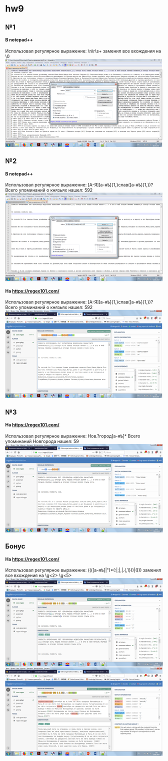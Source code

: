 # hw9
## №1
#### В notepad++
Использовал регулярное выражение: \n\r\s+ заменил все вхождения на \0
![](https://github.com/anatolydontsov/hw9/blob/master/10.png)
## №2
#### В notepad++ 
Использовал регулярное выражение: [А-Я][а-яѣ]{1,}слав([а-яѣ]{1,})? Всего упоминаний о князьях нашел: 592
![](https://github.com/anatolydontsov/hw9/blob/master/11.1.png)
#### На https://regex101.com/
Использовал регулярное выражение: [А-Я][а-яѣ]{1,}слав([а-яѣ]{1,})? Всего упоминаний о князьях нашел: 592
![](https://github.com/anatolydontsov/hw9/blob/master/11.png)
## №3
#### На https://regex101.com/
Использовал регулярное выражение: Нов.?город[а-яѣ]* Всего упоминаний Новгорода нашел: 59
![](https://github.com/anatolydontsov/hw9/blob/master/12.png)
## Бонус
#### На https://regex101.com/
Использовал регулярное выражение: ((([а-яѣ]|")*(:|;|,|\.{,1}))|(\[)) заменил все вхождения на \g<2> \g<5>
![](https://github.com/anatolydontsov/hw9/blob/master/15.png)
![](https://github.com/anatolydontsov/hw9/blob/master/16.png)
